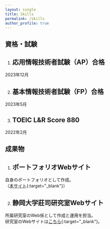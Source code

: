```yaml
---
layout: single
title: Skills
permalink: /skills
author_profile: true
---
```


<!-- <div class="certificates_main">
    資格・試験
</div> -->

## 資格・試験

1. ## 応用情報技術者試験（AP）合格
2023年12月

2. ## 基本情報技術者試験（FP）合格
2023年5月

3. ## TOEIC L&R Score 880
2022年2月

## 成果物

1. ## ポートフォリオWebサイト
自身のポートフォリオとして作成。  
（[本サイト](https://kodhrt.github.io/){:target="_blank"}）

2. ## 静岡大学莊司研究室Webサイト
所属研究室のWeb係として作成と運用を担当。  
研究室のWebサイトは[こちら](https://shoji-lab.github.io/){:target="_blank"}。

<!-- <div class="certificate_container">
<div class="certificate_box">   
    <h2>応用情報技術者試験（AP）合格</h2>
    <div class="date">December 2023</div>
</div>

<div class="certificate_box">
    <h2>基本情報技術者試験（FE）合格</h2>
    <div class="date">May 2023</div>
</div>

<div class="certificate_box">
    <h2>TOEIC L&R Score 880</h2>
    <div class="date">February 2022</div>
</div>
</div> -->



<!-- <style>
    .certificate_container {
        display: grid;
        grid-template-columns: repeat(auto-fill, minmax(150px, 1fr)); /* 各要素を最小250px、最大1frで配置 */
        gap: 20px; /* 各ボックス間の隙間 */
        padding: 20px;
    }

    .certificate_box {
        border: 2px solid #ccc; /* 四角い箱の枠線 */
        padding: 20px;
        text-align: center;
        border-radius: 10px; /* 角を少し丸く */
        box-shadow: 0 4px 6px rgba(0, 0, 0, 0.1); /* 影を付けて立体感を */
    }

    h2 {
        margin: 0 0 10px 0;
        font-size: 0.7em;
    }

    .date {
        margin: 0;
        font-size: 0.5em; 
    }
</style> -->